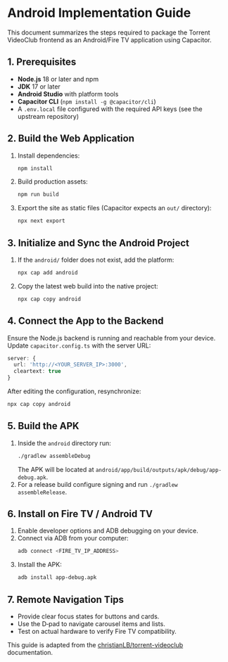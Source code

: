 # Android Implementation Guide

This document summarizes the steps required to package the Torrent VideoClub frontend as an Android/Fire TV application using Capacitor.

## 1. Prerequisites

- **Node.js** 18 or later and npm
- **JDK** 17 or later
- **Android Studio** with platform tools
- **Capacitor CLI** (`npm install -g @capacitor/cli`)
- A `.env.local` file configured with the required API keys (see the upstream repository)

## 2. Build the Web Application

1. Install dependencies:
   ```bash
   npm install
   ```
2. Build production assets:
   ```bash
   npm run build
   ```
3. Export the site as static files (Capacitor expects an `out/` directory):
   ```bash
   npx next export
   ```

## 3. Initialize and Sync the Android Project

1. If the `android/` folder does not exist, add the platform:
   ```bash
   npx cap add android
   ```
2. Copy the latest web build into the native project:
   ```bash
   npx cap copy android
   ```

## 4. Connect the App to the Backend

Ensure the Node.js backend is running and reachable from your device. Update `capacitor.config.ts` with the server URL:

```ts
server: {
  url: 'http://<YOUR_SERVER_IP>:3000',
  cleartext: true
}
```

After editing the configuration, resynchronize:
```bash
npx cap copy android
```

## 5. Build the APK

1. Inside the `android` directory run:
   ```bash
   ./gradlew assembleDebug
   ```
   The APK will be located at `android/app/build/outputs/apk/debug/app-debug.apk`.
2. For a release build configure signing and run `./gradlew assembleRelease`.

## 6. Install on Fire TV / Android TV

1. Enable developer options and ADB debugging on your device.
2. Connect via ADB from your computer:
   ```bash
   adb connect <FIRE_TV_IP_ADDRESS>
   ```
3. Install the APK:
   ```bash
   adb install app-debug.apk
   ```

## 7. Remote Navigation Tips

- Provide clear focus states for buttons and cards.
- Use the D‑pad to navigate carousel items and lists.
- Test on actual hardware to verify Fire TV compatibility.

This guide is adapted from the [christianLB/torrent-videoclub](https://github.com/christianLB/torrent-videoclub) documentation.
